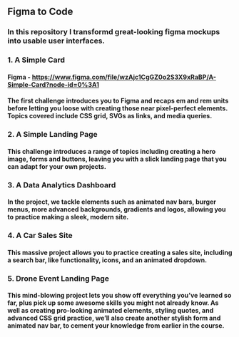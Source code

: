 ## Figma to Code

### In this repository I transformd great-looking figma mockups into usable user interfaces.

### 1. A Simple Card 

#### Figma - https://www.figma.com/file/wzAjc1CgGZ0o2S3X9xRaBP/A-Simple-Card?node-id=0%3A1

#### The first challenge introduces you to Figma and recaps em and rem units before letting you loose with creating those near pixel-perfect elements. Topics covered include CSS grid, SVGs as links, and media queries. 

### 2. A Simple Landing Page 

#### This challenge introduces a range of topics including creating a hero image, forms and buttons, leaving you with a slick landing page that you can adapt for your own projects. 

### 3. A Data Analytics Dashboard 

#### In the project, we tackle elements such as animated nav bars, burger menus, more advanced backgrounds, gradients and logos, allowing you to practice making a sleek, modern site. 

### 4. A Car Sales Site 

#### This massive project allows you to practice creating a sales site, including a search bar, like functionality, icons, and an animated dropdown.

### 5. Drone Event Landing Page 

#### This mind-blowing project lets you show off everything you’ve learned so far, plus pick up some awesome skills you might not already know. As well as creating pro-looking animated elements, styling quotes, and advanced CSS grid practice, we’ll also create another stylish form and animated nav bar, to cement your knowledge from earlier in the course. 



